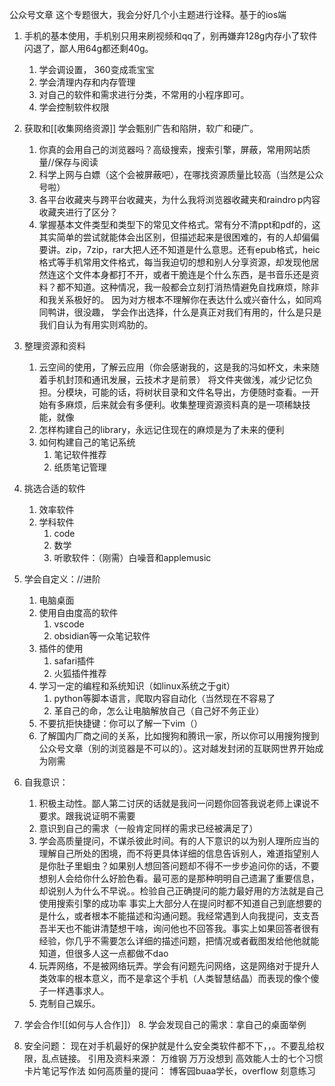 公众号文章
这个专题很大，我会分好几个小主题进行诠释。基于的ios端
1. 手机的基本使用，手机别只用来刷视频和qq了，别再嫌弃128g内存小了软件闪退了，鄙人用64g都还剩40g。
	1. 学会调设置， 360变成乖宝宝
	2. 学会清理内存和内存管理
	3. 对自己的软件和需求进行分类，不常用的小程序即可。
	4. 学会控制软件权限
2. 获取和[[收集网络资源]]
学会甄别广告和陷阱，软广和硬广。
	1. 你真的会用自己的浏览器吗？高级搜索，搜索引擎，屏蔽，常用网站质量//保存与阅读
	2. 科学上网与白嫖（这个会被屏蔽吧），在哪找资源质量比较高（当然是公众号啦）
	3. 各平台收藏夹与跨平台收藏夹，为什么我将浏览器收藏夹和raindro p内容收藏夹进行了区分？
	4. 掌握基本文件类型和类型下的常见文件格式。常有分不清ppt和pdf的，这其实简单的尝试就能体会出区别，但描述起来是很困难的，有的人却偏偏要讲。zip，7zip，rar大把人还不知道是什么意思。还有epub格式，heic格式等手机常用文件格式，每当我迫切的想和别人分享资源，却发现他居然连这个文件本身都打不开，或者干脆连是个什么东西，是书音乐还是资料？都不知道。这种情况，我一般都会立刻打消热情避免自找麻烦，除非和我关系极好的。 因为对方根本不理解你在表达什么或兴奋什么，如同鸡同鸭讲，很没趣，
学会作出选择，什么是真正对我们有用的，什么是只是我们自认为有用实则鸡肋的。

4. 整理资源和资料
	1. 云空间的使用，了解云应用（你会感谢我的，这是我的冯如杯文，未来随着手机封顶和通讯发展，云技术才是前景）
	将文件夹做浅，减少记忆负担。分模块，可能的话，将树状目录和文件名导出，方便随时查看。一开始有多麻烦，后来就会有多便利。收集整理资源资料真的是一项稀缺技能，就像
	3. 怎样构建自己的library，永远记住现在的麻烦是为了未来的便利
	4. 如何构建自己的笔记系统
		1. 笔记软件推荐
		2. 纸质笔记管理
4. 挑选合适的软件
	1. 效率软件
	2. 学科软件
		1. code
		2. 数学
		3. 听歌软件：（刚需）白噪音和applemusic
5. 学会自定义：//进阶
	1. 电脑桌面
	2. 使用自由度高的软件
		1. vscode
		2. obsidian等一众笔记软件
	3. 插件的使用
		1. safari插件
		2. 火狐插件推荐
	4. 学习一定的编程和系统知识（如linux系统之于git）
		1. python等脚本语言，爬取内容自动化（当然现在不容易了
		2. 革自己的命，怎么让电脑解放自己（自己好不务正业）
	5. 不要抗拒快捷键：你可以了解一下vim（）
	6. 了解国内厂商之间的关系，比如搜狗和腾讯一家，所以你可以用搜狗搜到公众号文章（别的浏览器是不可以的）。这对越发封闭的互联网世界开始成为刚需
6. 自我意识：
	1. 积极主动性。鄙人第二讨厌的话就是我问一问题你回答我说老师上课说不要求。跟我说证明不需要
	2. 意识到自己的需求（一般肯定同样的需求已经被满足了）
	3. 学会高质量提问，不谋杀彼此时间。有的人下意识的以为别人理所应当的理解自己所处的困境，而不将更具体详细的信息告诉别人，难道指望别人是你肚子里蛔虫？如果别人想回答问题却不得不一步步追问你的话，不要想别人会给你什么好脸色看。最可恶的是那种明明自己遗漏了重要信息，却说别人为什么不早说。。检验自己正确提问的能力最好用的方法就是自己使用搜索引擎的成功率
	事实上大部分人在提问时都不知道自己到底想要的是什么，或者根本不能描述和沟通问题。我经常遇到人向我提问，支支吾吾半天也不能讲清楚想干啥，询问他也不回答我。事实上如果回答者很有经验，你几乎不需要怎么详细的描述问题，把情况或者截图发给他他就能知道，但很多人这一点都做不dao
	5. 玩弄网络，不是被网络玩弄。学会有问题先问网络，这是网络对于提升人类效率的根本意义，而不是拿这个手机（人类智慧结晶）而表现的像个傻子一样遇事求人。
	6. 克制自己娱乐。
6. 学会合作![[如何与人合作]]）
	8. 学会发现自己的需求：拿自己的桌面举例
7. 安全问题：
 现在对手机最好的保护就是什么安全类软件都不下，，。不要乱给权限，乱点链接。
引用及资料来源：
万维钢 万万没想到
高效能人士的七个习惯
卡片笔记写作法
如何高质量的提问： 博客园buaa学长，overflow
刻意练习
